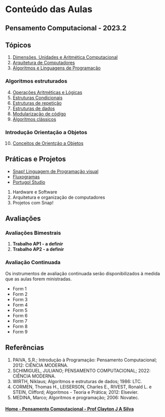 # Conteúdo das Aulas  
## Pensamento Computacional - 2023.2

## Tópicos
1. [Dimensões, Unidades e Aritmética Computacional](arq_aulas/dimensoesUnidadesAritmeticaComputacional1.md)
2. [Arquitetura de Computadores](pensamentoComputacional_aulas/arquiteturaComputadores.md)
3. [Algoritmos e Linguagens de Programação](pensamentoComputacional_aulas/algoritmosLinguagens.md)
### Algoritmos estruturados
4. [Operações Aritméticas e Lógicas](pensamentoComputacional_aulas/operacoes.md)
5. [Estruturas Condicionais](pensamentoComputacional_aulas/condicionais.md)
6. [Estruturas de repetição](pensamentoComputacional_aulas/repeticao.md)
7. [Estruturas de dados](pensamentoComputacional_aulas/estruturas.md)
8. [Modularização de código](pensamentoComputacional_aulas/modulos.md)
9. [Algoritmos clássicos](pensamentoComputacional_aulas/algoritmos.md)
### Introdução Orientação a Objetos
10. [Conceitos de Orientção a Objetos](pensamentoComputacional_aulas/poo.md)

## Práticas e Projetos    
- [Snap! Linguagem de Programação visual](pensamentoComputacional_aulas/snap.md)
- [Fluxogramas](pensamentoComputacional_aulas/fluxograma.md)
- [Portugol Studio](https://dgadelha.github.io/Portugol-Webstudio/)
1. Hardware e Software
2. Arquitetura e organização de computadores
3. Projetos com Snap!

## Avaliações
### Avaliações Bimestrais
1. **Trabalho AP1 - a definir**     
2. **Trabalho AP2 - a definir**    
   
### Avaliação Continuada
Os instrumentos de avaliação continuada serão disponibilizados à medida que as aulas forem ministradas.  
- Form 1
- Form 2
- Form 3
- Form 4
- Form 5  
- Form 6
- Form 7
- Form 8
- Form 9

## Referências  
1. PAIVA, S.R.; Introdução à Programação: Pensamento Computacional; 2012: CIÊNCIA MODERNA.
2. SCHIMIGUEL, JULIANO;	PENSAMENTO COMPUTACIONAL;	2022: CIÊNCIA MODERNA.
3. WIRTH, Niklaus; Algoritmos e estruturas de dados; 1986: LTC.
4. CORMEN, Thomas H., LEISERSON, Charles E., RIVEST, Ronald L. e STEIN, Clifford;	Algoritmos - Teoria e Prática; 2012:	Elsevier.
5. MEDINA, Marco;	Algoritmos e programação; 2006:	Novatec.

#### [Home - Pensamento Computacional - Prof Clayton J A Silva](/pensamentoComputacional.md)
